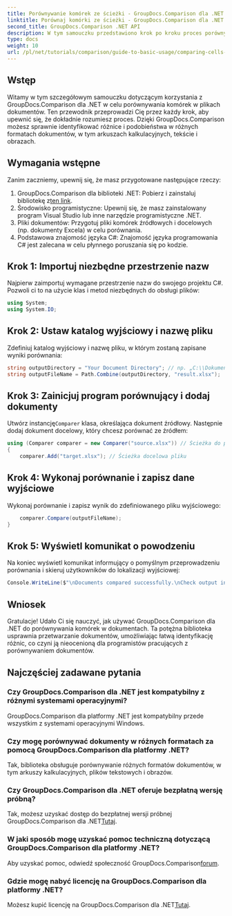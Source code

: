 ```yaml
---
title: Porównywanie komórek ze ścieżki - GroupDocs.Comparison dla .NET
linktitle: Porównaj komórki ze ścieżki - GroupDocs.Comparison dla .NET
second_title: GroupDocs.Comparison .NET API
description: W tym samouczku przedstawiono krok po kroku proces porównywania zawartości komórek programu Excel, co pozwala programistom skutecznie identyfikować różnice i podobieństwa między dokumentami.
type: docs
weight: 10
url: /pl/net/tutorials/comparison/guide-to-basic-usage/comparing-cells-from-path/
---
```

## Wstęp

Witamy w tym szczegółowym samouczku dotyczącym korzystania z GroupDocs.Comparison dla .NET w celu porównywania komórek w plikach dokumentów. Ten przewodnik przeprowadzi Cię przez każdy krok, aby upewnić się, że dokładnie rozumiesz proces. Dzięki GroupDocs.Comparison możesz sprawnie identyfikować różnice i podobieństwa w różnych formatach dokumentów, w tym arkuszach kalkulacyjnych, tekście i obrazach.

## Wymagania wstępne

Zanim zaczniemy, upewnij się, że masz przygotowane następujące rzeczy:

1.  GroupDocs.Comparison dla biblioteki .NET: Pobierz i zainstaluj bibliotekę z[ten link](https://releases.groupdocs.com/comparison/net/).
2. Środowisko programistyczne: Upewnij się, że masz zainstalowany program Visual Studio lub inne narzędzie programistyczne .NET.
3. Pliki dokumentów: Przygotuj pliki komórek źródłowych i docelowych (np. dokumenty Excela) w celu porównania.
4. Podstawowa znajomość języka C#: Znajomość języka programowania C# jest zalecana w celu płynnego poruszania się po kodzie.

## Krok 1: Importuj niezbędne przestrzenie nazw

Najpierw zaimportuj wymagane przestrzenie nazw do swojego projektu C#. Pozwoli ci to na użycie klas i metod niezbędnych do obsługi plików:

```csharp
using System;
using System.IO;
```

## Krok 2: Ustaw katalog wyjściowy i nazwę pliku

Zdefiniuj katalog wyjściowy i nazwę pliku, w którym zostaną zapisane wyniki porównania:

```csharp
string outputDirectory = "Your Document Directory"; // np. „C:\\Dokumenty”
string outputFileName = Path.Combine(outputDirectory, "result.xlsx");
```

## Krok 3: Zainicjuj program porównujący i dodaj dokumenty

 Utwórz instancję`Comparer` klasa, określająca dokument źródłowy. Następnie dodaj dokument docelowy, który chcesz porównać ze źródłem:

```csharp
using (Comparer comparer = new Comparer("source.xlsx")) // Ścieżka do pliku źródłowego
{
    comparer.Add("target.xlsx"); // Ścieżka docelowa pliku
```

## Krok 4: Wykonaj porównanie i zapisz dane wyjściowe

Wykonaj porównanie i zapisz wynik do zdefiniowanego pliku wyjściowego:

```csharp
    comparer.Compare(outputFileName);
}
```

## Krok 5: Wyświetl komunikat o powodzeniu

Na koniec wyświetl komunikat informujący o pomyślnym przeprowadzeniu porównania i skieruj użytkowników do lokalizacji wyjściowej:

```csharp
Console.WriteLine($"\nDocuments compared successfully.\nCheck output in {outputDirectory}.");
```

## Wniosek

Gratulacje! Udało Ci się nauczyć, jak używać GroupDocs.Comparison dla .NET do porównywania komórek w dokumentach. Ta potężna biblioteka usprawnia przetwarzanie dokumentów, umożliwiając łatwą identyfikację różnic, co czyni ją nieocenioną dla programistów pracujących z porównywaniem dokumentów.

## Najczęściej zadawane pytania

### Czy GroupDocs.Comparison dla .NET jest kompatybilny z różnymi systemami operacyjnymi?

GroupDocs.Comparison dla platformy .NET jest kompatybilny przede wszystkim z systemami operacyjnymi Windows.

### Czy mogę porównywać dokumenty w różnych formatach za pomocą GroupDocs.Comparison dla platformy .NET?

Tak, biblioteka obsługuje porównywanie różnych formatów dokumentów, w tym arkuszy kalkulacyjnych, plików tekstowych i obrazów.

### Czy GroupDocs.Comparison dla .NET oferuje bezpłatną wersję próbną?

 Tak, możesz uzyskać dostęp do bezpłatnej wersji próbnej GroupDocs.Comparison dla .NET[Tutaj](https://releases.groupdocs.com/).

### W jaki sposób mogę uzyskać pomoc techniczną dotyczącą GroupDocs.Comparison dla platformy .NET?

 Aby uzyskać pomoc, odwiedź społeczność GroupDocs.Comparison[forum](https://forum.groupdocs.com/c/comparison/12).

### Gdzie mogę nabyć licencję na GroupDocs.Comparison dla platformy .NET?

 Możesz kupić licencję na GroupDocs.Comparison dla .NET[Tutaj](https://purchase.groupdocs.com/buy).